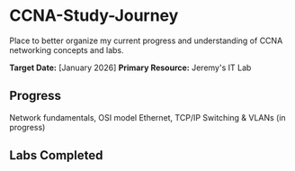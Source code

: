 # CCNA-Study-Journey
Place to better organize my current progress and understanding of CCNA networking concepts and labs. 

**Target Date:** [January 2026]
**Primary Resource:** Jeremy's IT Lab

## Progress
Network fundamentals, OSI model
Ethernet, TCP/IP
Switching & VLANs (in progress)


## Labs Completed

